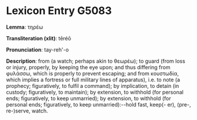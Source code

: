 # Lexicon Entry G5083

**Lemma**: τηρέω

**Transliteration (xlit)**: tēréō

**Pronunciation**: tay-reh'-o

**Description**:
from  (a watch; perhaps akin to θεωρέω); to guard (from loss or injury, properly, by keeping the eye upon; and thus differing from φυλάσσω, which is properly to prevent escaping; and from κουστωδία, which implies a fortress or full military lines of apparatus), i.e. to note (a prophecy; figuratively, to fulfil a command); by implication, to detain (in custody; figuratively, to maintain); by extension, to withhold (for personal ends; figuratively, to keep unmarried); by extension, to withhold (for personal ends; figuratively, to keep unmarried):--hold fast, keep(- er), (pre-, re-)serve, watch.
